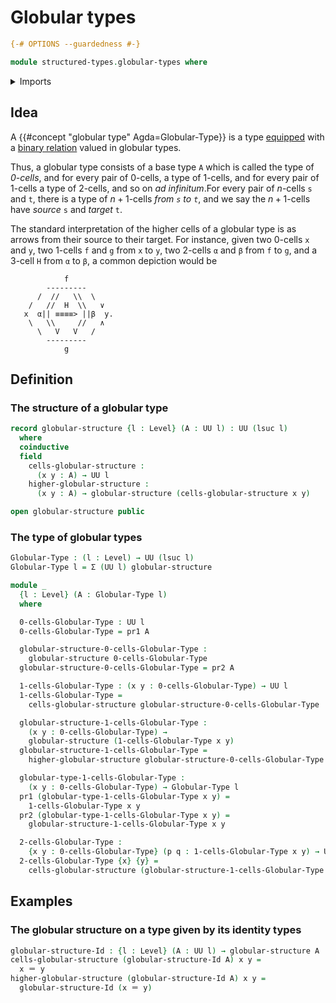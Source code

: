# Globular types

```agda
{-# OPTIONS --guardedness #-}

module structured-types.globular-types where
```

<details><summary>Imports</summary>

```agda
open import elementary-number-theory.multiplication-natural-numbers
open import elementary-number-theory.natural-numbers

open import foundation.dependent-pair-types
open import foundation.identity-types
open import foundation.iterated-dependent-product-types
open import foundation.telescopes
open import foundation.universe-levels
```

</details>

## Idea

A {{#concept "globular type" Agda=Globular-Type}} is a type
[equipped](foundation.structure.md) with a
[binary relation](foundation.binary-relations.md) valued in globular types.

Thus, a globular type consists of a base type `A` which is called the type of
_$0$-cells_, and for every pair of $0$-cells, a type of $1$-cells, and for every
pair of $1$-cells a type of $2$-cells, and so on _ad infinitum_.For every pair
of $n$-cells `s` and `t`, there is a type of $n+1$-cells _from `s` to `t`_, and
we say the $n+1$-cells have _source_ `s` and _target_ `t`.

The standard interpretation of the higher cells of a globular type is as arrows
from their source to their target. For instance, given two $0$-cells `x` and
`y`, two $1$-cells `f` and `g` from `x` to `y`, two $2$-cells `α` and `β` from
`f` to `g`, and a $3$-cell `H` from `α` to `β`, a common depiction would be

```text
            f
        ---------
      /  //   \\  \
    /   //  H  \\   ∨
   x  α|| ≡≡≡≡> ||β  y.
    \   \\     //   ∧
      \   V   V   /
        ---------
            g
```

## Definition

### The structure of a globular type

```agda
record globular-structure {l : Level} (A : UU l) : UU (lsuc l)
  where
  coinductive
  field
    cells-globular-structure :
      (x y : A) → UU l
    higher-globular-structure :
      (x y : A) → globular-structure (cells-globular-structure x y)

open globular-structure public
```

### The type of globular types

```agda
Globular-Type : (l : Level) → UU (lsuc l)
Globular-Type l = Σ (UU l) globular-structure

module _
  {l : Level} (A : Globular-Type l)
  where

  0-cells-Globular-Type : UU l
  0-cells-Globular-Type = pr1 A

  globular-structure-0-cells-Globular-Type :
    globular-structure 0-cells-Globular-Type
  globular-structure-0-cells-Globular-Type = pr2 A

  1-cells-Globular-Type : (x y : 0-cells-Globular-Type) → UU l
  1-cells-Globular-Type =
    cells-globular-structure globular-structure-0-cells-Globular-Type

  globular-structure-1-cells-Globular-Type :
    (x y : 0-cells-Globular-Type) →
    globular-structure (1-cells-Globular-Type x y)
  globular-structure-1-cells-Globular-Type =
    higher-globular-structure globular-structure-0-cells-Globular-Type

  globular-type-1-cells-Globular-Type :
    (x y : 0-cells-Globular-Type) → Globular-Type l
  pr1 (globular-type-1-cells-Globular-Type x y) =
    1-cells-Globular-Type x y
  pr2 (globular-type-1-cells-Globular-Type x y) =
    globular-structure-1-cells-Globular-Type x y

  2-cells-Globular-Type :
    {x y : 0-cells-Globular-Type} (p q : 1-cells-Globular-Type x y) → UU l
  2-cells-Globular-Type {x} {y} =
    cells-globular-structure (globular-structure-1-cells-Globular-Type x y)
```

## Examples

### The globular structure on a type given by its identity types

```agda
globular-structure-Id : {l : Level} (A : UU l) → globular-structure A
cells-globular-structure (globular-structure-Id A) x y =
  x ＝ y
higher-globular-structure (globular-structure-Id A) x y =
  globular-structure-Id (x ＝ y)
```
